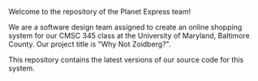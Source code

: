Welcome to the repository of the Planet Express team!

We are a software design team assigned to create an online shopping system for our CMSC 345 class at the University of Maryland, Baltimore County. Our project title is "Why Not Zoidberg?".

This repository contains the latest versions of our source code for this system.